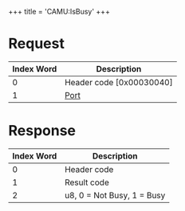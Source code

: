 +++
title = 'CAMU:IsBusy'
+++

# Request

| Index Word | Description                             |
|------------|-----------------------------------------|
| 0          | Header code \[0x00030040\]              |
| 1          | [Port](Camera_Services#port "wikilink") |

# Response

| Index Word | Description                |
|------------|----------------------------|
| 0          | Header code                |
| 1          | Result code                |
| 2          | u8, 0 = Not Busy, 1 = Busy |
